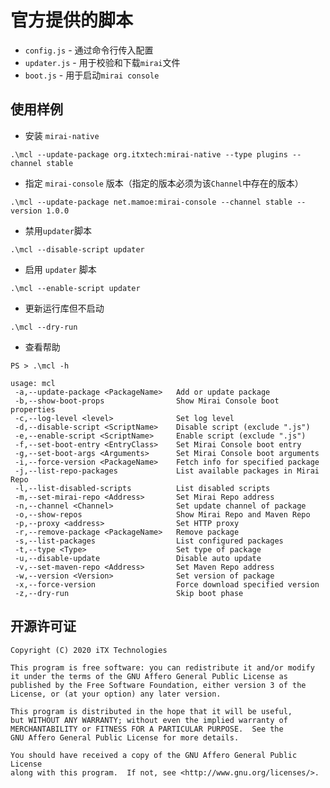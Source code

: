 # 官方提供的脚本

* `config.js` - 通过命令行传入配置
* `updater.js` - 用于校验和下载`mirai`文件
* `boot.js` - 用于启动`mirai console`

## 使用样例

* 安装 `mirai-native`

`.\mcl --update-package org.itxtech:mirai-native --type plugins --channel stable`

* 指定 `mirai-console` 版本（指定的版本必须为该`Channel`中存在的版本）

`.\mcl --update-package net.mamoe:mirai-console --channel stable --version 1.0.0`

* 禁用`updater`脚本

`.\mcl --disable-script updater`

* 启用 `updater` 脚本

`.\mcl --enable-script updater`

* 更新运行库但不启动

`.\mcl --dry-run`

* 查看帮助

```
PS > .\mcl -h

usage: mcl
 -a,--update-package <PackageName>   Add or update package
 -b,--show-boot-props                Show Mirai Console boot properties
 -c,--log-level <level>              Set log level
 -d,--disable-script <ScriptName>    Disable script (exclude ".js")
 -e,--enable-script <ScriptName>     Enable script (exclude ".js")
 -f,--set-boot-entry <EntryClass>    Set Mirai Console boot entry
 -g,--set-boot-args <Arguments>      Set Mirai Console boot arguments
 -i,--force-version <PackageName>    Fetch info for specified package
 -j,--list-repo-packages             List available packages in Mirai Repo
 -l,--list-disabled-scripts          List disabled scripts
 -m,--set-mirai-repo <Address>       Set Mirai Repo address
 -n,--channel <Channel>              Set update channel of package
 -o,--show-repos                     Show Mirai Repo and Maven Repo
 -p,--proxy <address>                Set HTTP proxy
 -r,--remove-package <PackageName>   Remove package
 -s,--list-packages                  List configured packages
 -t,--type <Type>                    Set type of package
 -u,--disable-update                 Disable auto update
 -v,--set-maven-repo <Address>       Set Maven Repo address
 -w,--version <Version>              Set version of package
 -x,--force-version                  Force download specified version
 -z,--dry-run                        Skip boot phase
```

## 开源许可证

    Copyright (C) 2020 iTX Technologies

    This program is free software: you can redistribute it and/or modify
    it under the terms of the GNU Affero General Public License as
    published by the Free Software Foundation, either version 3 of the
    License, or (at your option) any later version.

    This program is distributed in the hope that it will be useful,
    but WITHOUT ANY WARRANTY; without even the implied warranty of
    MERCHANTABILITY or FITNESS FOR A PARTICULAR PURPOSE.  See the
    GNU Affero General Public License for more details.

    You should have received a copy of the GNU Affero General Public License
    along with this program.  If not, see <http://www.gnu.org/licenses/>.

